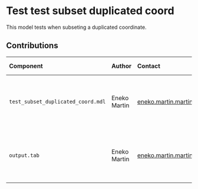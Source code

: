 Test test subset duplicated coord
=================================

This model tests when subseting a duplicated coordinate.


Contributions
-------------

| Component                        | Author       | Contact                         | Date     | Software Version                                     |
|:-------------------------------- |:------------ |:------------------------------- |:-------- |:---------------------------------------------------- |
| `test_subset_duplicated_coord.mdl` | Eneko Martin | eneko.martin.martinez@gmail.com | 02/09/21 | Vensim DSS for Windows 7.3.4 single precision (x32)  |
| `output.tab`                     | Eneko Martin | eneko.martin.martinez@gmail.com | 02/09/21 | Vensim DSS for Windows 7.3.4 single precision (x32)  |

